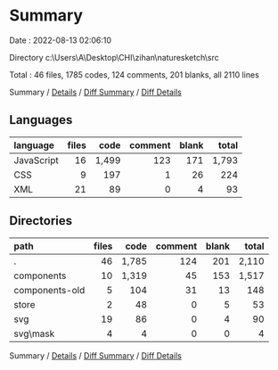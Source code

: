# Summary

Date : 2022-08-13 02:06:10

Directory c:\\Users\\A\\Desktop\\CHI\\zihan\\naturesketch\\src

Total : 46 files,  1785 codes, 124 comments, 201 blanks, all 2110 lines

Summary / [Details](details.md) / [Diff Summary](diff.md) / [Diff Details](diff-details.md)

## Languages
| language | files | code | comment | blank | total |
| :--- | ---: | ---: | ---: | ---: | ---: |
| JavaScript | 16 | 1,499 | 123 | 171 | 1,793 |
| CSS | 9 | 197 | 1 | 26 | 224 |
| XML | 21 | 89 | 0 | 4 | 93 |

## Directories
| path | files | code | comment | blank | total |
| :--- | ---: | ---: | ---: | ---: | ---: |
| . | 46 | 1,785 | 124 | 201 | 2,110 |
| components | 10 | 1,319 | 45 | 153 | 1,517 |
| components-old | 5 | 104 | 31 | 13 | 148 |
| store | 2 | 48 | 0 | 5 | 53 |
| svg | 19 | 86 | 0 | 4 | 90 |
| svg\\mask | 4 | 4 | 0 | 0 | 4 |

Summary / [Details](details.md) / [Diff Summary](diff.md) / [Diff Details](diff-details.md)
